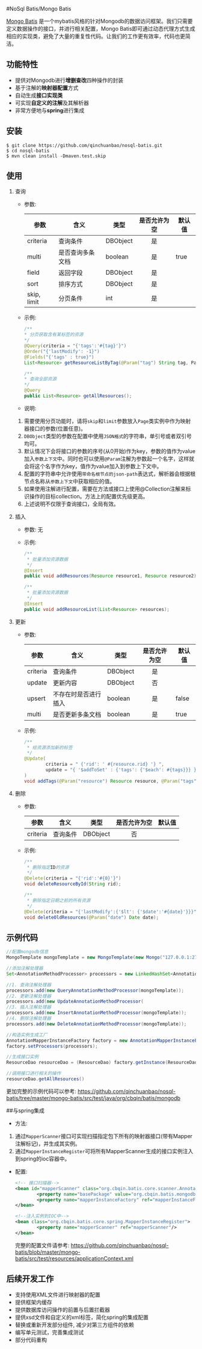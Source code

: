 #NoSql Batis/Mongo Batis

[Mongo Batis](https://github.com/qinchuanbao/nosql-batis/tree/master/mongo-batis) 是一个mybatis风格的针对Mongodb的数据访问框架。我们只需要定义数据操作的接口，并进行相关配置，Mongo Batis即可通过动态代理方式生成相应的实现类，避免了大量的重复性代码。让我们的工作更有效率，代码也更简洁。


## 功能特性

* 提供对Mongodb进行**增删查改**四种操作的封装
* 基于注解的**映射器配置**方式
* 自动生成**接口实现类**
* 可实现**自定义的注解**及其解析器
* 非常方便地与**spring**进行集成

## 安装
```
$ git clone https://github.com/qinchuanbao/nosql-batis.git
$ cd nosql-batis
$ mvn clean install -Dmaven.test.skip
```

## 使用
1. 查询

	* 参数:

		参数        |             含义            |     类型   | 是否允许为空 | 默认值
		--------- | ------------------------- |-------------| :----------------: | ---------
		  criteria   |        查询条件         |  DBObject |          是         |
		   multi     | 是否查询多条文档  |  boolean  |          是         |  true
		    field     |         返回字段        |  DBObject |          是         |
		   sort       |         排序方式        | DBObject  |           是        |
		skip, limit |       分页条件          |      int      |           是        |


	* 示例:
		```java
		/**
		* 分页获取含有某标签的资源
		*/
		@Query(criteria = "{'tags':'#{tag}'}")
		@Order("{'lastModify': -1}")
		@Fields("{'tags' : true}")
		List<Resource> getResourceListByTag(@Param("tag") String tag, Page page);

		/**
		* 查询全部资源
		*/
		@Query
		public List<Resource> getAllResources();
		```
	* 说明:

	1. 需要使用分页功能时，请将`skip`和`limit`参数放入`Page`类实例中作为映射器接口的参数(位置任意)。
	2. `DBObject`类型的参数在配置中使用`JSON格式`的字符串，单引号或者双引号均可。
	3. 默认情况下会将接口的参数的序号(从0开始)作为key，参数的值作为value加入`参数上下文`中。同时也可以使用`@Param`注解为参数起一个名字，这样就会将这个名字作为key，值作为value加入到参数上下文中。
	4. 配置的字符串中允许使用`带命名根节点的json-path`表达式，解析器会根据根节点名称从`参数上下文`中获取相应的值。
	5. 如果使用注解进行配置，需要在方法或接口上使用@Collection注解来标识操作的目标collection。方法上的配置优先级更高。
	6. 上述说明不仅限于查询接口，全局有效。

2. 插入

	* 参数:  无

	* 示例:
		```java
		/**
		 * 批量添加资源数据
		 */
		@Insert
		public void addResources(Resource resource1, Resource resource2);

		/**
		 * 批量添加资源数据
		 */
		@Insert
		public void addResourceList(List<Resource> resources);
		```
3. 更新

	* 参数:

		参数     |               含义                 |     类型   |  是否允许为空 | 默认值
		---------- |------------------------------- | ----------- | :------------------: | --------
		 criteria |               查询条件         | DBObject |            是         |
		 update |               更新内容         | DBObject |            否         |
		 upsert  | 不存在时是否进行插入 |  boolean  |            是         |  false
		  multi   |    是否更新多条文档     |  boolean  |            是         |  true

	* 示例:
		```java
		/**
		 * 给资源添加新的标签
		 */
		@Update(
		        criteria = " {'rid': ' #{resource.rid} '} ",
		        update = "{ '$addToSet' : {'tags': {'$each': #{tags}}} }"
		)
		void addTags(@Param("resource") Resource resource, @Param("tags") List<String> tags);
		```
4. 删除

    * 参数:

		参数     |     含义    |    类型    | 是否允许为空 | 默认值
		--------- | ------------ | ----------- | :-----------------: |-----
		criteria | 查询条件 | DBObject |           否         |

    * 示例:

		```java
		/**
		 * 删除指定ID的资源
		 */
		@Delete(criteria = "{'rid':'#{0}'}")
		void deleteResourceById(String rid);

		/**
		 * 删除指定日期之前的所有资源
		 */
		@Delete(criteria = "{'lastModify':{'$lt': {'$date':'#{date}'}}}")
		void deleteOldResources(@Param("date") Date date);
		```

## 示例代码

```java
//配置mongodb信息
MongoTemplate mongoTemplate = new MongoTemplate(new Mongo("127.0.0.1:27017"), "mongo_batis_test");

//添加注解处理器
Set<AnnotationMethodProcessor> processors = new LinkedHashSet<AnnotationMethodProcessor>(4);

//1. 查询注解处理器
processors.add(new QueryAnnotationMethodProcessor(mongoTemplate));
//2. 更新注解处理器
processors.add(new UpdateAnnotationMethodProcessor(
//3. 插入注解处理器
processors.add(new InsertAnnotationMethodProcessor(mongoTemplate));
//4. 删除注解处理器
processors.add(new DeleteAnnotationMethodProcessor(mongoTemplate));

//构造实例生成工厂
AnnotationMapperInstanceFactory factory = new AnnotationMapperInstanceFactory();
factory.setProcessors(processors);

//生成接口实例
ResourceDao resourceDao = (ResourceDao) factory.getInstance(ResourceDao.class);

//调用接口进行相关的操作
resourceDao.getAllResources()
```

更加完整的示例代码可以参考: https://github.com/qinchuanbao/nosql-batis/tree/master/mongo-batis/src/test/java/org/cbqin/batis/mongodb

##与spring集成

- 方法:

1. 通过`MapperScanner`接口可实现扫描指定包下所有的映射器接口(带有Mapper注解标记)，并生成其实例。
2.  通过`MapperInstanceRegister`可将所有MapperScanner生成的接口实例注入到spring的ioc容器中。

- 配置:

  ```xml
  <!-- 接口扫描器-->
  <bean id="mapperScanner" class="org.cbqin.batis.core.scanner.AnnotationMapperScanner">
          <property name="basePackage" value="org.cbqin.batis.mongodb.iface"/>
          <property name="mapperInstanceFactory" ref="mapperInstanceFactory"/>
  </bean>

  <!--注入实例到IOC中-->
  <bean class="org.cbqin.batis.core.spring.MapperInstanceRegister">
          <property name="mapperScanner" ref="mapperScanner"/>
  </bean>
  ```

    完整的配置文件请参考: https://github.com/qinchuanbao/nosql-batis/blob/master/mongo-batis/src/test/resources/applicationContext.xml


## 后续开发工作
* 支持使用XML文件进行映射器的配置
* 提供框架内缓存
* 提供数据库访问操作的前置与后置拦截器
* 提供xsd文件和自定义的xml标签，简化spring的集成配置
* 替换或重新开发部分组件, 减少对第三方组件的依赖
* 编写单元测试，完善集成测试
* 部分代码重构